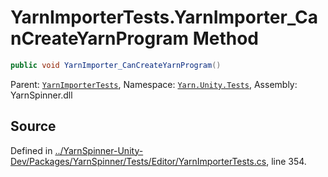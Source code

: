# YarnImporterTests.YarnImporter_CanCreateYarnProgram Method


```csharp
public void YarnImporter_CanCreateYarnProgram()
```



<div class="class-metadata">

Parent: [`YarnImporterTests`](/api/csharp/yarn.unity.tests/yarnimportertests.md), Namespace: [`Yarn.Unity.Tests`](/api/csharp/yarn.unity.tests/README.md), Assembly: YarnSpinner.dll
</div>

## Source
Defined in [../YarnSpinner-Unity-Dev/Packages/YarnSpinner/Tests/Editor/YarnImporterTests.cs](https://github.com/YarnSpinnerTool/YarnSpinner-Unity//blob/develop/Tests/Editor/YarnImporterTests.cs#L354), line 354.

